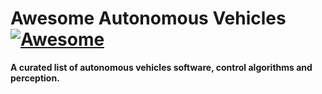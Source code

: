 # Awesome Autonomous Vehicles [![Awesome](https://awesome.re/badge.svg)](https://awesome.re)

**A curated list of autonomous vehicles software, control algorithms and perception.**
